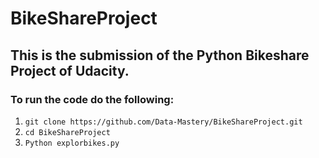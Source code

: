 # BikeShareProject

## This is the submission of the Python Bikeshare Project of Udacity.

### To run the code do the following:

1. `git clone https://github.com/Data-Mastery/BikeShareProject.git`
2. `cd BikeShareProject`
3. `Python explorbikes.py`
